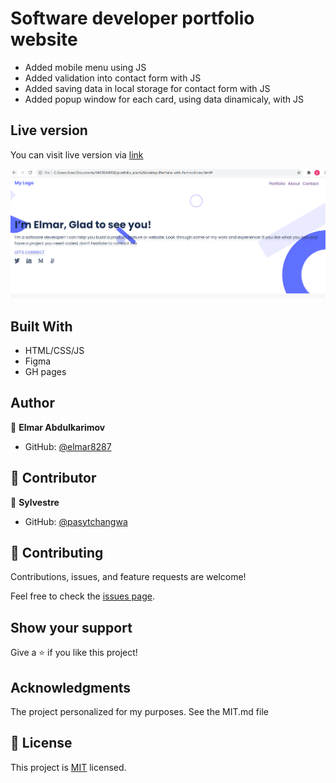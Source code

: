 # Software developer portfolio website

* Added mobile menu using JS
* Added validation into contact form with JS
* Added saving data in local storage for contact form with JS
* Added popup window for each card, using data dinamicaly, with JS


## Live version
You can visit live version via [link](https://elmarich.website/)

![Screen Shot](./desktop-version.PNG)

## Built With

- HTML/CSS/JS
- Figma
- GH pages

## Author

👤 **Elmar Abdulkarimov**

- GitHub: [@elmar8287](https://github.com/elmar8287)

## 🤝 Contributor

👤 **Sylvestre**

- GitHub: [@pasytchangwa ](https://github.com/pasytchangwa)

## 🤝 Contributing

Contributions, issues, and feature requests are welcome!

Feel free to check the [issues page](../../issues/).

## Show your support

Give a ⭐️ if you like this project!

## Acknowledgments

The project personalized for my  purposes. See the MIT.md file

## 📝 License

This project is [MIT](./MIT.md) licensed.
